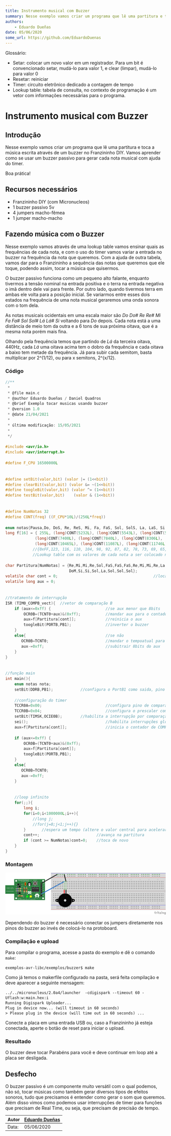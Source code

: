 ```yaml
---
title: Instrumento musical com Buzzer
summary: Nesse exemplo vamos criar um programa que lê uma partitura e toca a música escrita através de um buzzer no Franzininho DIY
authors:
    - Eduardo Dueñas
date: 05/06/2020
some_url: https://github.com/EduardoDuenas
---
```


Glossário:

- Setar: colocar um novo valor em um registrador. Para um bit é convencionado setar, mudá-lo para valor 1, e clear (limpar), mudá-lo para valor 0
- Resetar: reiniciar
- Timer: circuito eletrônico dedicado a contagem de tempo
- Lookup table: tabela de consulta, no contexto de programação é um vetor com informações necessárias para o programa.

# **Instrumento musical com Buzzer**

## **Introdução** 

Nesse exemplo vamos criar um programa que lê uma partitura e toca a música escrita através de um buzzer no Franzininho DIY. Vamos aprender como se usar um buzzer passivo para gerar cada nota musical com ajuda do timer.

Boa prática!

## **Recursos necessários**

- Franzininho DIY (com Micronucleos)
- 1 buzzer passivo 5v
- 4 jumpers macho-fêmea
- 1 jumper macho-macho

## **Fazendo música com o Buzzer**

Nesse exemplo vamos através de uma lookup table vamos ensinar quais as frequências de cada nota, e com o uso do timer vamos variar a entrada no buzzer na frequência da nota que queremos. Com a ajuda de outra tabela, vamos dar para o Franzininho a sequência das notas que queremos que ele toque, podendo assim, tocar a música que quisermos. 

O buzzer passivo funciona como um pequeno alto falante, enquanto tivermos a tensão nominal na entrada positiva e o terra na entrada negativa o imã dentro dele vai para frente. Por outro lado, quando tivermos terra em ambas ele volta para a posição inicial. Se variarmos entre esses dois estados na frequência de uma nota musical geraremos uma onda sonora com o tom dela.

As notas musicais ocidentais em uma escala maior são *Do Do# Re Re# Mi Fa Fa# Sol Sol# Lá Lá# Si* voltando para *Do* depois. Cada nota está a uma distância de meio tom da outra e a 6 tons de sua próxima oitava, que é a mesma nota porém mais fina.

Olhando pela frequência temos que partindo de *Lá* da terceira oitava, 440Hz, cada *Lá* uma oitava acima tem o dobro da frequência e cada oitava a baixo tem metade da frequência. Já para subir cada semitom, basta multiplicar por 2^(1/12), ou para x semitons, 2^(x/12).

### **Código**
```c
//**
 * 
 * @file main.c
 * @author Eduardo Dueñas / Daniel Quadros
 * @brief Exemplo tocar musicas usando buzzer
 * @version 1.0
 * @date 21/04/2021
 * 
 * última modificação: 15/05/2021
 * 
 */

#include <avr/io.h>
#include <avr/interrupt.h>

#define F_CPU 16500000L


#define setBit(valor,bit) (valor |= (1<<bit))
#define clearBit(valor,bit) (valor &= ~(1<<bit))
#define toogleBit(valor,bit) (valor ^= (1<<bit))
#define testBit(valor,bit)    (valor & (1<<bit))


#define NumNotas 32
#define CONT(freq) ((F_CPU*10L)/(256L*freq))

enum notas{Pausa,Do, DoS, Re, ReS, Mi, Fa, FaS, Sol, SolS, La, LaS, Si, DoM, DoSM, ReM};
long f[16] = { 255L, (long)CONT(5232L), (long)CONT(5543L), (long)CONT(5873L), (long)CONT(6222L), (long)CONT(6592L), (long)CONT(6984L),
             (long)CONT(7400L), (long)CONT(7840L), (long)CONT(8306L), (long)CONT(8800L), (long)CONT(9323L), (long)CONT(9877L),
             (long)CONT(10465L), (long)CONT(11087L), (long)CONT(11746L)};
            //{0xFF,123, 116, 110, 104, 98, 92, 87, 82, 78, 73, 69, 65, 62, 58, 54}
            //Lookup table com os valores de cada nota a ser colocado na flag do timer
            
char Partitura[NumNotas] = {Re,Mi,Mi,Re,Sol,FaS,FaS,FaS,Re,Mi,Mi,Re,La,Sol,Sol,Sol,Re,ReM,ReM,Si,Sol,FaS,FaS,Mi,
                            DoM,Si,Si,Sol,La,Sol,Sol,Sol};                          //partitura da música
volatile char cont = 0;                                          //local da partitura
volatile long aux = 0;


//tratamento de interrupção 
ISR (TIM0_COMPB_vect){  //vetor de comparação B
    if (aux<=0xff) {                        //se aux menor que 8bits 
        OCR0B=(TCNT0+aux)&(0xff);           //mandar aux para o contador
        aux=f[Partitura[cont]];             //reinicia o aux
        toogleBit(PORTB,PB1);               //inverter o buzzer
    }
    else{                                   //se não
       OCR0B=TCNT0;                         //mandar o tempoatual para o contador, o mesmo que esperar um overflow
       aux-=0xff;                           //subitrair 8bits do aux
    }            
}


//função main
int main(){
    enum notas nota;  
    setBit(DDRB,PB1);            //configura o PortB1 como saida, pino do buzzer

    //configuração do timer
    TCCR0A=0x00;                            //configura pino de compararação desconectado
    TCCR0B=0x04;                            //configura o prescaler como 256
    setBit(TIMSK,OCIE0B);        //habilita a interrupção por comparação de COMPB
    sei();                                  //habilita interrupções globais
    aux=f[Partitura[cont]];                 //inicia o contador de COMPB

    if (aux<=0xff) {
        OCR0B=(TCNT0+aux)&(0xff);
        aux=f[Partitura[cont]];
        toogleBit(PORTB,PB1);
    }
    else{
       OCR0B=TCNT0;
       aux-=0xff;
    }
    

    //loop infinito
    for(;;){                       
        long i;
        for(i=0;i<1000000L;i++){
            //long j;
            //for(j=0;j<1;j++){}
        }       //espera um tempo (altere o valor central para acelerar ou desacelerar a música)
        cont++;                         //avança na partitura
        if (cont >= NumNotas)cont=0;    //toca de novo
    }
}
```

### **Montagem**

![circuito buzzer](img/0x07/Exemplo_Buzzer_Circuito.png)

Dependendo do buzzer é necessário conectar os jumpers diretamente nos pinos do buzzer ao invés de colocá-lo na protoboard.

### **Compilação e upload**

Para compilar o programa, acesse a pasta do exemplo e dê o comando `make`:
```
exemplos-avr-libc/exemplos/buzzer$ make
```
Como já temos o makerfile configurado na pasta, será feita compilação e deve aparecer a seguinte mensagem:

```
../../micronucleus/2.0a4/launcher  -cdigispark --timeout 60 -Uflash:w:main.hex:i
Running Digispark Uploader...
Plug in device now... (will timeout in 60 seconds)
> Please plug in the device (will time out in 60 seconds) ...
```
Conecte a placa em uma entrada USB ou, caso a Franzininho já esteja conectada, aperte o botão de reset para iniciar o upload.

### **Resultado**

O buzzer deve tocar Parabéns para você e deve continuar em loop até a placa ser desligada.

## **Desfecho**

O buzzer passivo é um componente muito versátil com o qual podemos, não só, tocar músicas como também gerar diversos tipos de efeitos sonoros, tudo que precisamos é entender como gerar o som que queremos. Além disso vimos como podemos usar interrupções de timer para funções que precisam de Real Time, ou seja, que precisam de precisão de tempo.


| Autor | [Eduardo Dueñas](https://github.com/EduardoDuenas) |
|-------|-------------|
| Data: | 05/06/2020  |
